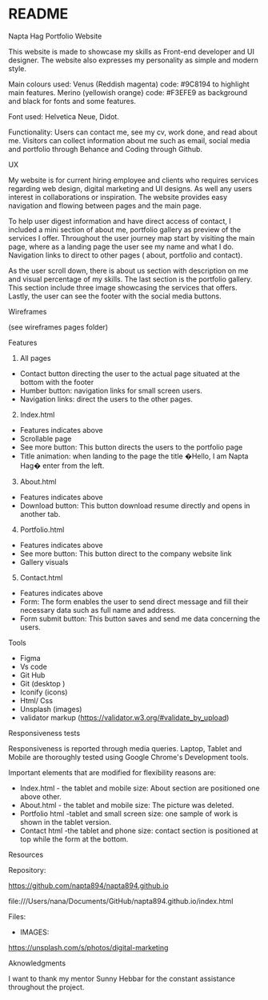 # README

Napta Hag Portfolio Website 

This website is made to showcase my skills as Front-end developer and UI designer. The website also expresses my personality as simple and modern style. 

Main colours used: Venus (Reddish magenta) code: #9C8194 to highlight main features. 
Merino (yellowish orange} code: #F3EFE9 as background and black for fonts and some features. 

Font used: Helvetica Neue, Didot.

Functionality: 
Users can contact me, see my cv, work done, and read about me.  Visitors can collect information about me such as email, social media and portfolio through Behance and Coding through Github.

UX

My website is for current hiring employee and clients who requires services regarding web design, digital marketing and UI designs. As well any users interest in collaborations or inspiration. The website provides easy navigation and flowing between pages and the main page. 

To help user digest information and have direct access of contact, I included a mini section of about me, portfolio gallery as preview of the services I offer.  Throughout the user journey map start by visiting the main page, where as a landing page the user see my name and what I do. Navigation links to direct to other pages ( about, portfolio and contact).

As the user scroll down, there is about us section with description on me and visual percentage of my skills. The last section is the portfolio gallery. This section include three image showcasing the services that offers. Lastly, the user can see the footer with the social media buttons.

Wireframes

(see wireframes pages folder)

Features

1) All pages

* Contact button directing the user to the actual page situated at the bottom with the footer
* Humber button: navigation links for small screen users. 
* Navigation links: direct the users to the other pages.

2) Index.html 
* Features indicates above
* Scrollable page
* See more button: This button directs the users to the portfolio page
* Title animation: when landing to the page the title �Hello, I am Napta Hag� enter from the left.

3) About.html 

* Features indicates above
* Download button: This button download resume directly and opens in another tab.

4) Portfolio.html

* Features indicates above
* See more button: This button direct to the company website link
* Gallery visuals

5) Contact.html

* Features indicates above
* Form: The form enables the user to send direct message and fill their necessary data such as full name and address.
* Form submit button: This button saves and send me data concerning the users.


Tools

* Figma
* Vs code
* Git Hub
* Git (desktop ) 
* Iconify (icons)
* Html/ Css
* Unsplash (images)
* validator markup (https://validator.w3.org/#validate_by_upload)


Responsiveness tests

Responsiveness is reported through media queries. Laptop, Tablet and Mobile are thoroughly tested using Google Chrome's Development tools.

Important elements that are modified for flexibility reasons are:

* Index.html - the tablet and mobile size: About section are positioned one above other.
* About.html - the tablet and mobile size: The picture was deleted.
* Portfolio html -tablet and small screen size:  one sample of work is shown in the tablet version.
* Contact html -the tablet and phone size:  contact section is positioned at top while the form at the bottom.

Resources 
 
Repository:

https://github.com/napta894/napta894.github.io

file:///Users/nana/Documents/GitHub/napta894.github.io/index.html

Files:

- IMAGES:

 https://unsplash.com/s/photos/digital-marketing


Aknowledgments

I want to thank my mentor Sunny Hebbar for the constant assistance throughout the project.












